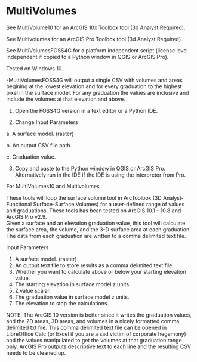 # MultiVolumes
See MultiVolume10 for an ArcGIS 10x Toolbox tool (3d Analyst Required).

See Multivolumes for an ArcGIS Pro Toolbox tool (3d Analyst Required).

See MultiVolumesFOSS4G for a platform independent script (license level independent if copied to a Python window in QGIS or ArcGIS Pro).

Tested on Windows 10.



-MultiVolumesFOSS4G will output a single CSV with volumes and areas begining at the lowest elevation and for every graduation to the highest pixel in the surface model.  For any graduation the values are inclusive and include the volumes at that elevation and above.

1. Open the FOSS4G version in a text editor or a Python IDE.

2. Change Input Parameters

  a. A surface model. (raster)
  
  b. An output CSV file path.
  
  c. Graduation value.
  
3. Copy and paste to the Python window in QGIS or ArcGIS Pro.  Alternatively run in the IDE if the IDE is using the interpretor from Pro.


For MultiVolumes10 and Multivolumes 

These tools will loop the surface volume tool in ArcToolbox (3D Analyst-Functional Surface-Surface Volumes) 
for a user-defined range of values and graduations.
These tools has been tested on ArcGIS 10.1  - 10.8 and ArcGIS Pro v2.9.  
Given a surface and an elevation graduation value, 
this tool will calculate the surface area, the volume, 
and the 3-D surface area at each graduation.  The data 
from each graduation are written to a comma delimited text 
file.

Input Parameters
1. A surface model. (raster)
2. An output text file to store results as a comma delimited text file.
3. Whether you want to calculate above or below your starting elevation value.
4. The starting elevation in surface model z units.
5. Z value scalar.
6. The graduation value in surface model z units.
7. The elevation to stop the calculations.

NOTE:  The ArcGIS 10 version is better since it writes the graduation values, and the 2D areas, 3D areas, and volumes in a nicely formatted comma delimited txt file.
This comma delimited text file can be opened in LibreOffice Calc (or Excel if you are a sad victim of corporate hegemony) and the values manipulated to get the volumes at that graduation range only.  ArcGIS Pro outputs descriptive text to each line and the resulting CSV needs to be cleaned up.

